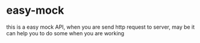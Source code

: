 # easy-mock
this is a easy mock API, when you are send http request to server, may be it can help you to do some when you are working
